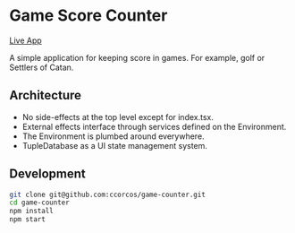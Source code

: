 # Game Score Counter

[Live App](https://ccorcos.github.io/game-counter)

A simple application for keeping score in games. For example, golf or Settlers of Catan.

## Architecture

- No side-effects at the top level except for index.tsx.
- External effects interface through services defined on the Environment.
- The Environment is plumbed around everywhere.
- TupleDatabase as a UI state management system.

## Development

```sh
git clone git@github.com:ccorcos/game-counter.git
cd game-counter
npm install
npm start
```
